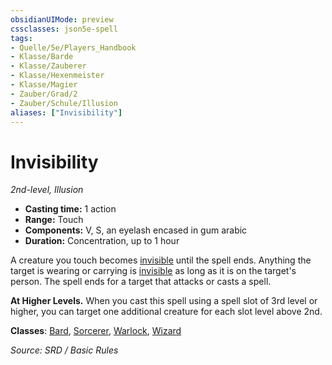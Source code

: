 ```yaml
---
obsidianUIMode: preview
cssclasses: json5e-spell
tags:
- Quelle/5e/Players_Handbook
- Klasse/Barde
- Klasse/Zauberer
- Klasse/Hexenmeister
- Klasse/Magier
- Zauber/Grad/2
- Zauber/Schule/Illusion
aliases: ["Invisibility"]
---
```

# Invisibility
*2nd-level, Illusion*  

- **Casting time:** 1 action
- **Range:** Touch
- **Components:** V, S, an eyelash encased in gum arabic
- **Duration:** Concentration, up to 1 hour

A creature you touch becomes [invisible](rules/conditions.md#invisible) until the spell ends. Anything the target is wearing or carrying is [invisible](rules/conditions.md#invisible) as long as it is on the target's person. The spell ends for a target that attacks or casts a spell.

**At Higher Levels.** When you cast this spell using a spell slot of 3rd level or higher, you can target one additional creature for each slot level above 2nd.

**Classes**: [Bard](05%20-%20Wikipedia/Charakteroptionen/02.%20Klassen/Barde.md), [Sorcerer](../Charakteroptionen/Klassen/Zauberer.md), [Warlock](../Charakteroptionen/Klassen/Hexenmeister.md), [Wizard](../Charakteroptionen/Klassen/Magier.md)

*Source: SRD / Basic Rules*